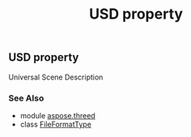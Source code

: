 ﻿---
title: USD property
second_title: Aspose.3D for Python via .NET API References
description: 
type: docs
weight: 220
url: /python-net/aspose.threed/fileformattype/usd/
is_root: false
---

## USD property


Universal Scene Description

### See Also
* module [aspose.threed](../../)
* class [FileFormatType](/3d/python-net/aspose.threed/fileformattype)
